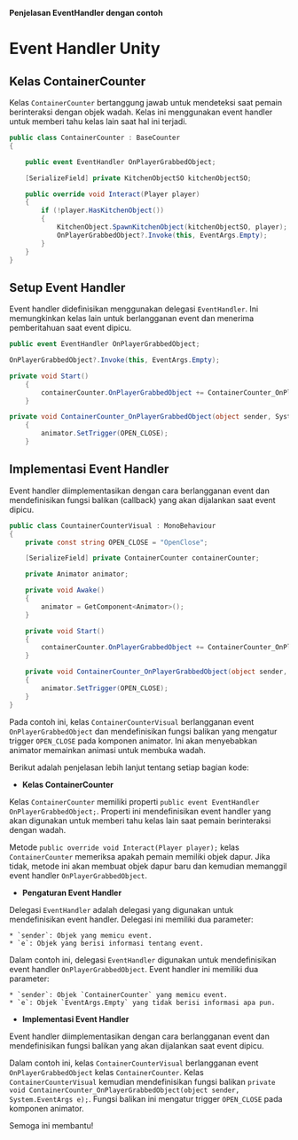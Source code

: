 **Penjelasan EventHandler dengan contoh**

# Event Handler Unity

## Kelas ContainerCounter

Kelas `ContainerCounter` bertanggung jawab untuk mendeteksi saat pemain berinteraksi dengan objek wadah. Kelas ini menggunakan event handler untuk memberi tahu kelas lain saat hal ini terjadi.

```csharp
public class ContainerCounter : BaseCounter
{

    public event EventHandler OnPlayerGrabbedObject;

    [SerializeField] private KitchenObjectSO kitchenObjectSO;

    public override void Interact(Player player)
    {
        if (!player.HasKitchenObject())
        {
            KitchenObject.SpawnKitchenObject(kitchenObjectSO, player);
            OnPlayerGrabbedObject?.Invoke(this, EventArgs.Empty);
        }
    }
}
```

## Setup Event Handler

Event handler didefinisikan menggunakan delegasi `EventHandler`. Ini memungkinkan kelas lain untuk berlangganan event dan menerima pemberitahuan saat event dipicu.

```csharp
public event EventHandler OnPlayerGrabbedObject;
```
```csharp
OnPlayerGrabbedObject?.Invoke(this, EventArgs.Empty);
```
```csharp
private void Start()
    {
        containerCounter.OnPlayerGrabbedObject += ContainerCounter_OnPlayerGrabbedObject;
    }
```
```csharp
private void ContainerCounter_OnPlayerGrabbedObject(object sender, System.EventArgs e)
    {
        animator.SetTrigger(OPEN_CLOSE);
    }
```

## Implementasi Event Handler

Event handler diimplementasikan dengan cara berlangganan event dan mendefinisikan fungsi balikan (callback) yang akan dijalankan saat event dipicu.

```csharp
public class CountainerCounterVisual : MonoBehaviour
{
    private const string OPEN_CLOSE = "OpenClose";

    [SerializeField] private ContainerCounter containerCounter;

    private Animator animator;

    private void Awake()
    {
        animator = GetComponent<Animator>();
    }

    private void Start()
    {
        containerCounter.OnPlayerGrabbedObject += ContainerCounter_OnPlayerGrabbedObject;
    }

    private void ContainerCounter_OnPlayerGrabbedObject(object sender, System.EventArgs e)
    {
        animator.SetTrigger(OPEN_CLOSE);
    }
}
```

Pada contoh ini, kelas `ContainerCounterVisual` berlangganan event `OnPlayerGrabbedObject` dan mendefinisikan fungsi balikan yang mengatur trigger `OPEN_CLOSE` pada komponen animator. Ini akan menyebabkan animator memainkan animasi untuk membuka wadah.

Berikut adalah penjelasan lebih lanjut tentang setiap bagian kode:

* **Kelas ContainerCounter**

Kelas `ContainerCounter` memiliki properti `public event EventHandler OnPlayerGrabbedObject;`. Properti ini mendefinisikan event handler yang akan digunakan untuk memberi tahu kelas lain saat pemain berinteraksi dengan wadah.

Metode `public override void Interact(Player player);` kelas `ContainerCounter` memeriksa apakah pemain memiliki objek dapur. Jika tidak, metode ini akan membuat objek dapur baru dan kemudian memanggil event handler `OnPlayerGrabbedObject`.

* **Pengaturan Event Handler**

Delegasi `EventHandler` adalah delegasi yang digunakan untuk mendefinisikan event handler. Delegasi ini memiliki dua parameter:

    * `sender`: Objek yang memicu event.
    * `e`: Objek yang berisi informasi tentang event.

Dalam contoh ini, delegasi `EventHandler` digunakan untuk mendefinisikan event handler `OnPlayerGrabbedObject`. Event handler ini memiliki dua parameter:

    * `sender`: Objek `ContainerCounter` yang memicu event.
    * `e`: Objek `EventArgs.Empty` yang tidak berisi informasi apa pun.

* **Implementasi Event Handler**

Event handler diimplementasikan dengan cara berlangganan event dan mendefinisikan fungsi balikan yang akan dijalankan saat event dipicu.

Dalam contoh ini, kelas `ContainerCounterVisual` berlangganan event `OnPlayerGrabbedObject` kelas `ContainerCounter`. Kelas `ContainerCounterVisual` kemudian mendefinisikan fungsi balikan `private void ContainerCounter_OnPlayerGrabbedObject(object sender, System.EventArgs e);`. Fungsi balikan ini mengatur trigger `OPEN_CLOSE` pada komponen animator.

Semoga ini membantu!
     
